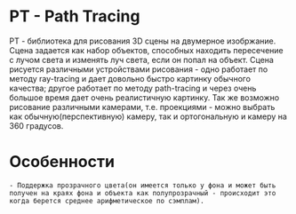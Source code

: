 ﻿# PT - Path Tracing
PT - библиотека для рисования 3D сцены на двумерное изобржание. Сцена задается как набор объектов, способных находить пересечение с лучом света и изменять луч света, если он попал на объект. Сцена рисуется различными устройствами рисования - одно работает по методу ray-tracing и дает довольно быстро картинку обычного качества; другое работает по методу path-tracing и через очень большое время дает очень реалистичную картинку. Так же возможно рисование различными камерами, т.е. проекциями - можно выбрать как обычную(перспективную) камеру, так и ортогональную и камеру на 360 градусов.

# Особенности
	- Поддержка прозрачного цвета(он имеется только у фона и может быть получен на краях фона и объекта как полупрозрачный - происходит это когда берется среднее арифметическое по сэмплам). 